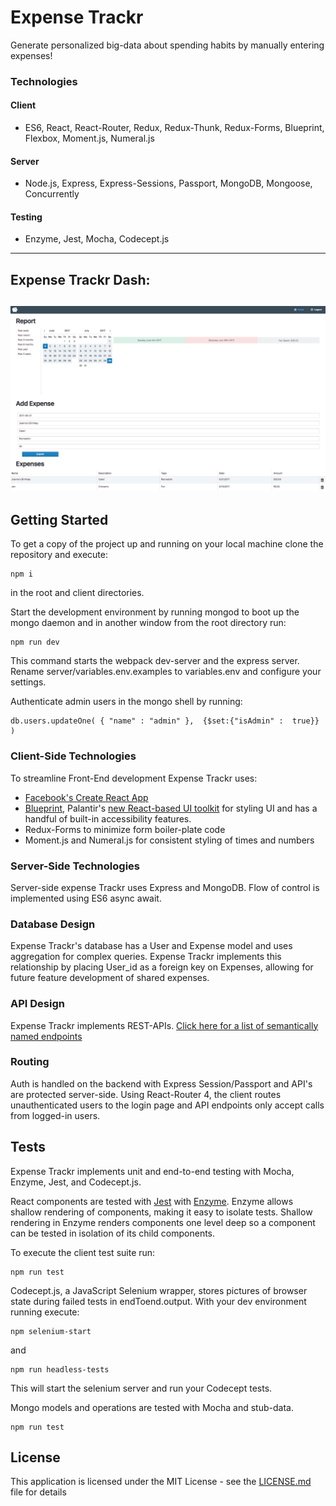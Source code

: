 # Expense Trackr
Generate personalized big-data about spending habits by manually entering expenses!

### Technologies

#### Client
* ES6, React, React-Router, Redux, Redux-Thunk, Redux-Forms, Blueprint, Flexbox, Moment.js, Numeral.js

#### Server
* Node.js, Express, Express-Sessions, Passport, MongoDB, Mongoose, Concurrently

#### Testing
* Enzyme, Jest, Mocha, Codecept.js

---
## Expense Trackr Dash:
![expenseTrackr](https://github.com/jenjwong/expenseTrackr/blob/development/client/public/etrackr.png)
---

## Getting Started

To get a copy of the project up and running on your local machine clone the repository and execute:
```
npm i
```
in the root and client directories.

Start the development environment by running mongod to boot up the mongo daemon and in another window from the root directory run:
```
npm run dev
```
 This command starts the webpack dev-server and the express server. Rename server/variables.env.examples to variables.env and configure your settings.

Authenticate admin users in the mongo shell by running:
```
db.users.updateOne( { "name" : "admin" },  {$set:{"isAdmin" :  true}} )
```

### Client-Side Technologies
To streamline Front-End development Expense Trackr uses:

* [Facebook's Create React App](https://github.com/facebookincubator/create-react-app)
* [Blueprint](http://blueprintjs.com/), Palantir's [new React-based UI toolkit](https://medium.com/@palantir/scaling-product-design-with-blueprint-25492827bb4a) for styling UI and has a handful of built-in accessibility features.
* Redux-Forms to minimize form boiler-plate code
*  Moment.js and Numeral.js for consistent styling of times and numbers

### Server-Side Technologies
Server-side expense Trackr uses Express and MongoDB. Flow of control is implemented using ES6 async await.

### Database Design
Expense Trackr's database has a User and Expense model and uses aggregation for complex queries. Expense Trackr implements this relationship by placing User_id as a foreign key on Expenses, allowing for future feature development of shared expenses.

### API Design
Expense Trackr implements REST-APIs. [Click here for a list of semantically named endpoints](https://github.com/jenjwong/expenseTrackr/blob/development/server/routes/index.js)

### Routing
Auth is handled on the backend with Express Session/Passport and API's are protected server-side. Using React-Router 4, the client routes unauthenticated users to the login page and API endpoints only accept calls from logged-in users.

## Tests

Expense Trackr implements unit and end-to-end testing with Mocha, Enzyme, Jest, and Codecept.js.

React components are tested with [Jest](https://facebook.github.io/jest/) with [Enzyme](https://github.com/airbnb/enzyme). Enzyme allows shallow rendering of components, making it easy to isolate tests. Shallow rendering in Enzyme renders components one level deep so a component can be tested in isolation of its child components. 

To execute the client test suite run:
```
npm run test
```

Codecept.js, a JavaScript Selenium wrapper, stores pictures of browser state during failed tests in endToend.output. With your dev environment running execute:
```
npm selenium-start
```
and
```
npm run headless-tests
```
This will start the selenium server and run your Codecept tests.

Mongo models and operations are tested with Mocha and stub-data.
```
npm run test
```

## License

This application is licensed under the MIT License - see the [LICENSE.md](LICENSE.md) file for details
